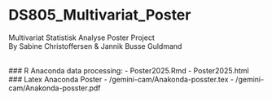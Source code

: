 # DS805_Multivariat_Poster
Multivariat Statistisk Analyse Poster Project <br>
By Sabine Christoffersen & Jannik Busse Guldmand <br>

 <br>
### R Anaconda data processing:
- Poster2025.Rmd
- Poster2025.html

 <br>
### Latex Anaconda Poster
- /gemini-cam/Anakonda-posster.tex
- /gemini-cam/Anakonda-posster.pdf
